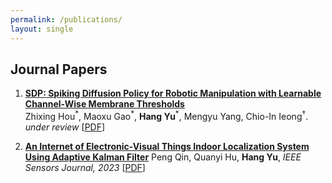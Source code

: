 ```yaml
---
permalink: /publications/
layout: single
---
```


## Journal Papers


1. **[SDP: Spiking Diffusion Policy for Robotic Manipulation with Learnable Channel-Wise Membrane Thresholds](https://arxiv.org/abs/2409.11195)**  
   Zhixing Hou<sup>\*</sup>, Maoxu Gao<sup>\*</sup>, **Hang Yu**<sup>\*</sup>, Mengyu Yang, Chio-In Ieong<sup>†</sup>.  
   _under review_ [[PDF](https://arxiv.org/pdf/2409.11195)]

1. **[An Internet of Electronic-Visual Things Indoor Localization System Using Adaptive Kalman Filter](https://ieeexplore.ieee.org/document/10140186)**
   Peng Qin, Quanyi Hu, **Hang Yu**, *IEEE Sensors Journal, 2023* [[PDF](https://ieeexplore.ieee.org/stamp/stamp.jsp?arnumber=10140186)]
